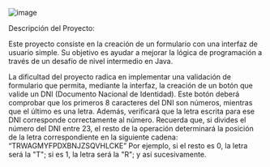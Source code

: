 ![image](https://github.com/user-attachments/assets/2ea80dfa-a4fd-424b-91b9-17c0729b959d)


Descripción del Proyecto:

Este proyecto consiste en la creación de un formulario con una interfaz de usuario simple. Su objetivo es ayudar a mejorar la lógica de programación a través de un desafío de nivel intermedio en Java.

La dificultad del proyecto radica en implementar una validación de formulario que permita, mediante la interfaz, la creación de un botón que valide un DNI (Documento Nacional de Identidad). 
Este botón deberá comprobar que los primeros 8 caracteres del DNI son números, mientras que el último es una letra. Además, verificará que la letra escrita para ese DNI corresponde correctamente al número.
Recuerda que, si divides el número del DNI entre 23, el resto de la operación determinará la posición de la letra correspondiente en la siguiente cadena:
“TRWAGMYFPDXBNJZSQVHLCKE”
Por ejemplo, si el resto es 0, la letra será la "T"; si es 1, la letra será la "R"; y así sucesivamente.

